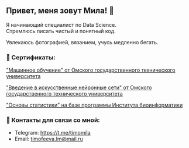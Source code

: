 ## Привет, меня зовут Мила! 👋

Я начинающий специалист по Data Science.  
Стремлюсь писать чистый и понятный код.

Увлекаюсь фотографией, вязанием, учусь медленно бегать.

### 🥇 Сертификаты:
["Машинное обучение" от Омского государственного технического университета](https://github.com/timofeevamila/timofeevamila/blob/main/Машинное%20обучение.pdf)

["Введение в искусственные нейронные сети" от Омского государственного технического университета](https://github.com/timofeevamila/timofeevamila/blob/main/Введение%20в%20искусственные%20нейронные%20сети.pdf)

["Основы статистики" на базе программы Института биоинформатики](https://github.com/timofeevamila/timofeevamila/blob/main/Основы%20статистики.pdf)

### 📱 Контакты для связи со мной:
* Telegram: https://t.me/timomila
* Email: timofeeva.lm@mail.ru
